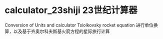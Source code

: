 # calculator_23shiji 23世纪计算器
 Conversion of Units and calculator Tsiolkovsky rocket equation 进行单位换算，以及基于齐奥尔科夫斯基火箭方程的星际旅行计算
 
